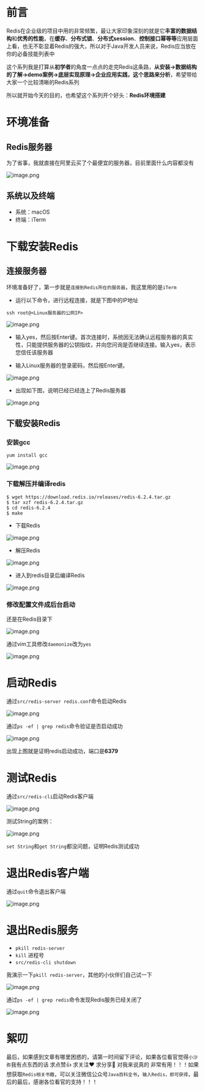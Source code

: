 # 前言

Redis在企业级的项目中用的非常频繁，最让大家印象深刻的就是它**丰富的数据结构**和**优秀的性能**，在**缓存**、**分布式锁**、**分布式session**、**控制接口幂等等**应用层面上看，也无不彰显着Redis的强大，所以对于Java开发人员来说，Redis应当放在你的必备技能列表中

这个系列我是打算从**初学者**的角度一点点的走完Redis这条路，**从安装->数据结构的了解->demo案例->底层实现原理->企业应用实践，这个思路来分析**，希望带给大家一个比较清晰的Redis系列

所以就开始今天的目的，也希望这个系列开个好头：**Redis环境搭建**

# 环境准备

## Redis服务器

为了省事，我就直接在阿里云买了个最便宜的服务器，目前里面什么内容都没有

![image.png](https://p9-juejin.byteimg.com/tos-cn-i-k3u1fbpfcp/5941369de86e4e3896dad7ac922aeaa2~tplv-k3u1fbpfcp-watermark.image)

## 系统以及终端

- 系统：macOS
- 终端：iTerm


# 下载安装Redis

## 连接服务器

环境准备好了，第一步就是`连接到Redis所在的服务器`，我这里用的是`iTerm`

- 运行以下命令，进行远程连接，就是下图中的IP地址

```
ssh root@<Linux服务器的公网IP>
```

![image.png](https://p6-juejin.byteimg.com/tos-cn-i-k3u1fbpfcp/838b0d20d5e048ac811d8d4bc84b34f1~tplv-k3u1fbpfcp-watermark.image)

- 输入yes，然后按Enter键。首次连接时，系统因无法确认远程服务器的真实性，只能提供服务器的公钥指纹，并向您问询是否继续连接。输入yes，表示您信任该服务器

- 输入Linux服务器的登录密码，然后按Enter键。

![image.png](https://p3-juejin.byteimg.com/tos-cn-i-k3u1fbpfcp/a976541dd868493bb8bcefbc28132772~tplv-k3u1fbpfcp-watermark.image)

- 出现如下图，说明已经已经连上了Redis服务器

![image.png](https://p9-juejin.byteimg.com/tos-cn-i-k3u1fbpfcp/f3dcb7436fd3441c90269ec94b41dc33~tplv-k3u1fbpfcp-watermark.image)


## 下载安装Redis

### 安装gcc

`yum install gcc`

![image.png](https://p3-juejin.byteimg.com/tos-cn-i-k3u1fbpfcp/aebbe884850c4d4ebd250461d3cad2cc~tplv-k3u1fbpfcp-watermark.image)


### 下载解压并编译redis

```
$ wget https://download.redis.io/releases/redis-6.2.4.tar.gz
$ tar xzf redis-6.2.4.tar.gz
$ cd redis-6.2.4
$ make
```

- 下载Redis

![image.png](https://p9-juejin.byteimg.com/tos-cn-i-k3u1fbpfcp/e8dfc18a482d46d7ad96fa7752907dbd~tplv-k3u1fbpfcp-watermark.image)

- 解压Redis

![image.png](https://p1-juejin.byteimg.com/tos-cn-i-k3u1fbpfcp/986838c96bd84c07aa99b50c24d6d80d~tplv-k3u1fbpfcp-watermark.image)

- 进入到redis目录后编译Redis

![image.png](https://p6-juejin.byteimg.com/tos-cn-i-k3u1fbpfcp/a0a724bd3b484844a46561bba5d22708~tplv-k3u1fbpfcp-watermark.image)


### 修改配置文件成后台启动

还是在Redis目录下

![image.png](https://p3-juejin.byteimg.com/tos-cn-i-k3u1fbpfcp/c38f569494184469b34dce6fd31d5c29~tplv-k3u1fbpfcp-watermark.image)

通过vim工具修改`daemonize`改为`yes`

![image.png](https://p1-juejin.byteimg.com/tos-cn-i-k3u1fbpfcp/2e8b7c0d955c4db8980ec3696f48552a~tplv-k3u1fbpfcp-watermark.image)


# 启动Redis

通过`src/redis-server redis.conf`命令启动Redis

![image.png](https://p3-juejin.byteimg.com/tos-cn-i-k3u1fbpfcp/fdb692dcb294421ab8a97d174f676ec0~tplv-k3u1fbpfcp-watermark.image)


通过`ps -ef | grep redis`命令验证是否启动成功

![image.png](https://p9-juejin.byteimg.com/tos-cn-i-k3u1fbpfcp/1e8b949733504193ae9cc49c61ccbfd8~tplv-k3u1fbpfcp-watermark.image)

出现上图就是证明redis启动成功，端口是**6379**


# 测试Redis

通过`src/redis-cli`启动Redis客户端

![image.png](https://p3-juejin.byteimg.com/tos-cn-i-k3u1fbpfcp/7ea9cda0f20c448ca0aab0a506d1565d~tplv-k3u1fbpfcp-watermark.image)

测试String的案例：

![image.png](https://p6-juejin.byteimg.com/tos-cn-i-k3u1fbpfcp/567c2945afad45aaae76919fd8417413~tplv-k3u1fbpfcp-watermark.image)

`set String`和`get String`都没问题，证明Redis测试成功


# 退出Redis客户端

通过`quit`命令退出客户端

![image.png](https://p6-juejin.byteimg.com/tos-cn-i-k3u1fbpfcp/207da7c1eabe4213b7ef56126fb885b5~tplv-k3u1fbpfcp-watermark.image)

# 退出Redis服务

- `pkill redis-server`
- `kill` 进程号
- `src/redis-cli shutdown`

我演示一下`pkill redis-server`，其他的小伙伴们自己试一下

![image.png](https://p9-juejin.byteimg.com/tos-cn-i-k3u1fbpfcp/2353f54016c5482d83ff800119e21012~tplv-k3u1fbpfcp-watermark.image)

通过`ps -ef | grep redis`命令发现Redis服务已经关闭了

![image.png](https://p1-juejin.byteimg.com/tos-cn-i-k3u1fbpfcp/8d4fb7eb8842479987f19d731f411c17~tplv-k3u1fbpfcp-watermark.image)


# 絮叨

最后，如果感到文章有哪里困惑的，请第一时间留下评论，如果各位看官觉得`小沙弥`我有点东西的话 求点赞👍 求关注❤️ 求分享👥 对我来说真的 非常有用！！！如果想获取`Redis相关书籍`，可以关注微信公众号`Java百科全书`，`输入Redis，即可获得`，最后的最后，感谢各位看官的支持！！！




















